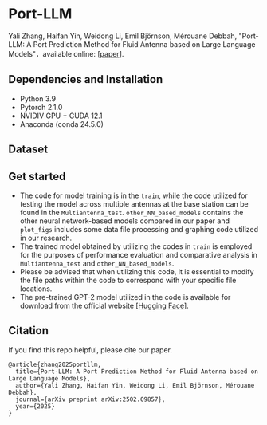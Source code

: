 # Port-LLM
Yali Zhang, Haifan Yin, Weidong Li, Emil Björnson, Mérouane Debbah, "Port-LLM: A Port Prediction Method for Fluid Antenna based on Large Language Models"，available online: [[paper](https://arxiv.org/abs/2502.09857)].

## Dependencies and Installation
* Python 3.9
* Pytorch 2.1.0
* NVIDIV GPU + CUDA 12.1
* Anaconda (conda 24.5.0)

## Dataset


## Get started
* The code for model training is in the `train`, while the code utilized for testing the model across multiple antennas at the base station can be found in the `Multiantenna_test`. `other_NN_based_models` contains the other neural network-based models compared in our paper and `plot_figs` includes some data file processing and graphing code utilized in our research.
* The trained model obtained by utilizing the codes in `train` is employed for the purposes of performance evaluation and comparative analysis in `Multiantenna_test` and `other_NN_based_models`.
* Please be advised that when utilizing this code, it is essential to modify the file paths within the code to correspond with your specific file locations.
* The pre-trained GPT-2 model utilized in the code is available for download from the official website [[Hugging Face](https://huggingface.co/models)].

## Citation
If you find this repo helpful, please cite our paper.
```
@article{zhang2025portllm,
  title={Port-LLM: A Port Prediction Method for Fluid Antenna based on Large Language Models},
  author={Yali Zhang, Haifan Yin, Weidong Li, Emil Björnson, Mérouane Debbah},
  journal={arXiv preprint arXiv:2502.09857},
  year={2025}
}
```
